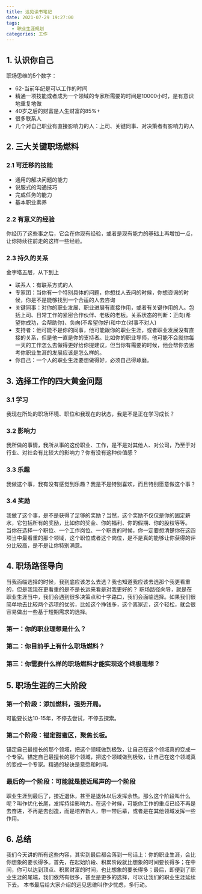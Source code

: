 ```yaml
---
title: 远见读书笔记
date: 2021-07-29 19:27:00
tags: 
  - 职业生涯规划
categories: 工作
---
```

## 1. 认识你自己
职场思维的5个数字：
- 62-当前年纪是可以工作的时间
- 精通一项技能或者成为一个领域的专家所需要的时间是10000小时，是有意识地重复地做
- 40岁之后的财富是人生财富的85%+
- 很多联系人
- 几个对自己职业有直接影响力的人：上司、关键同事、对决策者有影响力的人

## 2. 三大关键职场燃料
### 2.1 可迁移的技能
- 通用的解决问题的能力
- 说服式的沟通技巧
- 完成任务的能力
- 基本职业素养
### 2.2 有意义的经验
你经历了这些事之后，它会在你现有经验，或者是现有能力的基础上再增加一点，让你持续往前走的这样一些经验。
### 2.3 持久的关系
金字塔五层，从下到上
- 联系人：有联系方式的人
- 专家团：当你有一个特别具体的问题，你想找人去问的时候，你想咨询的时候，你是不是能够找到一个合适的人去咨询
- 关键同事：对你的职业发展、职业进展有直接作用，或者有关键作用的人。包括上司、日常工作的紧密合作伙伴、老板的老板。关系状态的判断：正向(希望你成功，会帮助你)、负向(不希望你好)和中立(对事不对人)
- 支持者：他可能不是你的同事，他可能跟你的职业生涯，或者职业发展没有直接的关系，但是他一直是你的支持者。比如你的职业导师，他可能不会就你每一天的工作怎么去做得更好给你提建议，但当你有需要的时候，他会帮你去思考你职业生涯的发展应该是怎么样的。
- 你自己：一个人的职业生涯要想做得好，必须自己得琢磨。

## 3. 选择工作的四大黄金问题
### 3.1 学习
我现在所处的职场环境、职位和我现在的状态，我是不是正在学习成长？
### 3.2 影响力
我所做的事情，我所从事的这份职业、工作，是不是对其他人、对公司，乃至于对行业、对社会有比较大的影响力？你有没有这种价值感？
### 3.3 乐趣
我做这个事，我有没有感觉到乐趣？我是不是特别喜欢，而且特别愿意做这个事？
### 3.4 奖励
我做了这个事，是不是获得了足够的奖励？当然，这个奖励不仅仅是你的固定薪水，它包括所有的奖励，比如你的奖金、你的福利、你的假期、你的股权等等。
当你在选择一个职位、一个工作岗位、一个职责的时候，你一定要想清楚你在这四项当中最看重的那个领域，这个职位或者这个岗位，是不是真的能够让你获得的评分比较高，是不是让你特别满意。
## 4. 职场路径导向
当我面临选择的时候，我到底应该怎么去选？我也知道我应该去选那个我更看重的，但是我现在更看重的是不是长远来看是对我更好的？
职场路径向导，就是在职业生涯当中，我们会遇到很多决策点和十字路口，我们会面临选择。如果我们很简单地去比较两个选项的优劣，比如这个挣钱多，这个离家近，这个轻松，就会很容易做出一些基于短期需求的选择。
### 第一：你的职业理想是什么？
### 第二：你目前手上有什么职场燃料？
### 第三：你需要什么样的职场燃料才能实现这个终极理想？

## 5. 职场生涯的三大阶段
### **第一个阶段：添加燃料，强势开局。**
可能要长达10-15年，不停去尝试，不停去探索。
### **第二个阶段：锚定甜蜜区，聚焦长板。**
锚定自己最擅长的那个领域，把这个领域做到极致，让自己在这个领域真的变成一个专家。锚定自己最擅长的那个领域，把这个领域做到极致，让自己在这个领域真的变成一个专家。精通的秘诀是意愿和时间。
### **最后的一个阶段：可能就是接近尾声的一个阶段**
职业生涯到最后了，接近退休，甚至是退休以后发挥余热。那么这个阶段叫什么呢？叫作优化长尾，发挥持续影响力。在这个时候，可能你工作的重点已经不再是去奋进，不再是去创造，而是培养新人，带一带后辈，或者是在其他领域发挥一些作用。
## 6. 总结
我们今天讲的所有这些内容，其实到最后都会落到一句话上：你的职业生涯，会比你想象的要长得多。首先，在起始阶段、积累阶段就比想象的时间要长得多；在中间，你可以达到顶点、积累财富的时间，也比想象的要长得多；最后，即便到了职业生涯的尾端，我们依然有很多，甚至是更多的选择，可以让我们的职业生涯延续下去。
本书最后给大家介绍的远见思维叫作少忧虑，多行动。